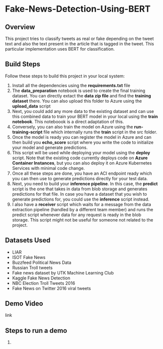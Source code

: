# Fake-News-Detection-Using-BERT

## Overview

This project tries to classify tweets as real or fake depending on the tweet text and also the text present in the article that is tagged in the tweet. This particular implementation uses BERT for classification.


## Build Steps

Follow these steps to build this project in your local system:
1. Install all the dependencies using the **requirements.txt** file
2. The **data_preparation** notebook is used to create the final training dataset. You can directly extact the **data zip file** and find the **training dataset** there. You can also upload this folder to Azure using the **upload_data** script
3. Next, you could add any more data to the existing dataset and can use this combined data to train your BERT model in your local using the **train notebook**. This noteboook is a direct adaptation of this.
4. Conversely, you can also train the model on Azure using the **run-training-script** file which internally runs the **train** script in the src folder.
5. Once the model is ready you can register the model in Azure and can then build you **echo_score** script where you write the code to initialize your model and generate predictions.
6. This script will be used while deploying your model using the **deploy** script. Note that the existing code currently deploys code on **Azure Container Instances**, but you can also deploy it on Azure Kubernetes Services with minimal code change.
7. Once all these steps are done, you have an ACI endpoint ready which you can then use to generate predictions directly for your test data.
8. Next, you need to build your **inference pipeline**. In this case, the **predict** script is the one that takes in data from blob storage and generates predictions for that file. In case you have a dataset that you wish to generate predictions for, you could use the **inference** script instead.
9. I also have a **receiver** script which waits for a message from the data extraction pipeline (handled by a different team member) and runs the predict script whenever data for any request is ready in the blob storage. This script might not be useful for someone not related to the project.

## Datasets Used
* LIAR
* ISOT Fake News
* Buzzfeed Political News Data
* Russian Troll tweets
* Fake news dataset by UTK Machine Learning Club
* Kaggle Fake News Detection
* NBC Election Troll Tweets 2016
* Fake News on Twitter 2016 viral tweets

## Demo Video

link

## Steps to run a demo

1. 

